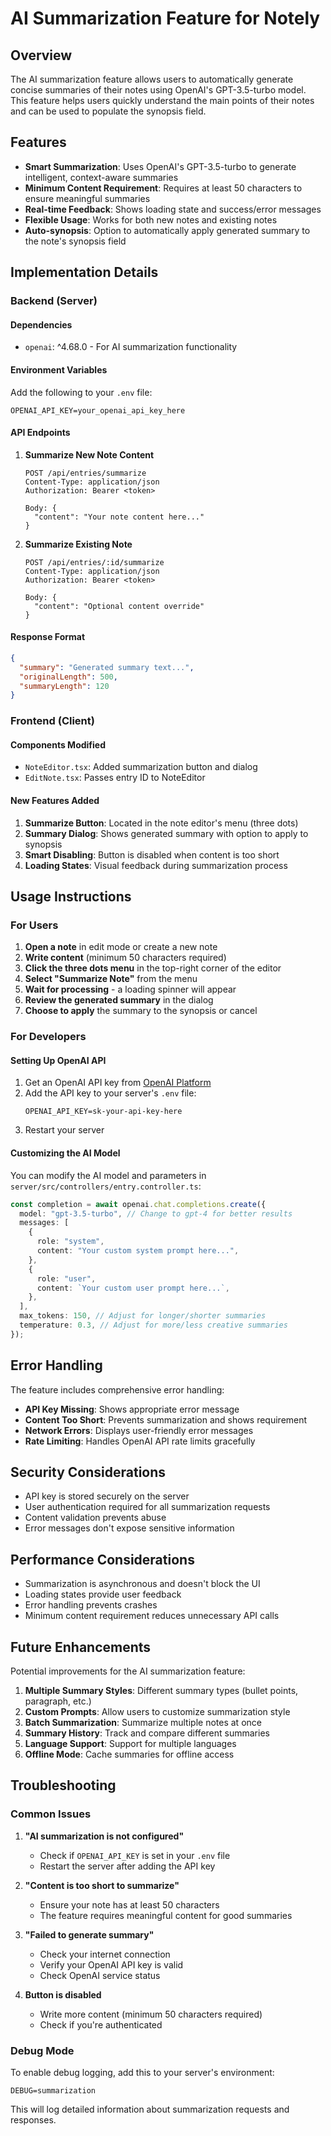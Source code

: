 # AI Summarization Feature for Notely

## Overview

The AI summarization feature allows users to automatically generate concise summaries of their notes using OpenAI's GPT-3.5-turbo model. This feature helps users quickly understand the main points of their notes and can be used to populate the synopsis field.

## Features

- **Smart Summarization**: Uses OpenAI's GPT-3.5-turbo to generate intelligent, context-aware summaries
- **Minimum Content Requirement**: Requires at least 50 characters to ensure meaningful summaries
- **Real-time Feedback**: Shows loading state and success/error messages
- **Flexible Usage**: Works for both new notes and existing notes
- **Auto-synopsis**: Option to automatically apply generated summary to the note's synopsis field

## Implementation Details

### Backend (Server)

#### Dependencies

- `openai`: ^4.68.0 - For AI summarization functionality

#### Environment Variables

Add the following to your `.env` file:

```env
OPENAI_API_KEY=your_openai_api_key_here
```

#### API Endpoints

1. **Summarize New Note Content**

   ```
   POST /api/entries/summarize
   Content-Type: application/json
   Authorization: Bearer <token>

   Body: {
     "content": "Your note content here..."
   }
   ```

2. **Summarize Existing Note**

   ```
   POST /api/entries/:id/summarize
   Content-Type: application/json
   Authorization: Bearer <token>

   Body: {
     "content": "Optional content override"
   }
   ```

#### Response Format

```json
{
  "summary": "Generated summary text...",
  "originalLength": 500,
  "summaryLength": 120
}
```

### Frontend (Client)

#### Components Modified

- `NoteEditor.tsx`: Added summarization button and dialog
- `EditNote.tsx`: Passes entry ID to NoteEditor

#### New Features Added

1. **Summarize Button**: Located in the note editor's menu (three dots)
2. **Summary Dialog**: Shows generated summary with option to apply to synopsis
3. **Smart Disabling**: Button is disabled when content is too short
4. **Loading States**: Visual feedback during summarization process

## Usage Instructions

### For Users

1. **Open a note** in edit mode or create a new note
2. **Write content** (minimum 50 characters required)
3. **Click the three dots menu** in the top-right corner of the editor
4. **Select "Summarize Note"** from the menu
5. **Wait for processing** - a loading spinner will appear
6. **Review the generated summary** in the dialog
7. **Choose to apply** the summary to the synopsis or cancel

### For Developers

#### Setting Up OpenAI API

1. Get an OpenAI API key from [OpenAI Platform](https://platform.openai.com/)
2. Add the API key to your server's `.env` file:
   ```env
   OPENAI_API_KEY=sk-your-api-key-here
   ```
3. Restart your server

#### Customizing the AI Model

You can modify the AI model and parameters in `server/src/controllers/entry.controller.ts`:

```typescript
const completion = await openai.chat.completions.create({
  model: "gpt-3.5-turbo", // Change to gpt-4 for better results
  messages: [
    {
      role: "system",
      content: "Your custom system prompt here...",
    },
    {
      role: "user",
      content: `Your custom user prompt here...`,
    },
  ],
  max_tokens: 150, // Adjust for longer/shorter summaries
  temperature: 0.3, // Adjust for more/less creative summaries
});
```

## Error Handling

The feature includes comprehensive error handling:

- **API Key Missing**: Shows appropriate error message
- **Content Too Short**: Prevents summarization and shows requirement
- **Network Errors**: Displays user-friendly error messages
- **Rate Limiting**: Handles OpenAI API rate limits gracefully

## Security Considerations

- API key is stored securely on the server
- User authentication required for all summarization requests
- Content validation prevents abuse
- Error messages don't expose sensitive information

## Performance Considerations

- Summarization is asynchronous and doesn't block the UI
- Loading states provide user feedback
- Error handling prevents crashes
- Minimum content requirement reduces unnecessary API calls

## Future Enhancements

Potential improvements for the AI summarization feature:

1. **Multiple Summary Styles**: Different summary types (bullet points, paragraph, etc.)
2. **Custom Prompts**: Allow users to customize summarization style
3. **Batch Summarization**: Summarize multiple notes at once
4. **Summary History**: Track and compare different summaries
5. **Language Support**: Support for multiple languages
6. **Offline Mode**: Cache summaries for offline access

## Troubleshooting

### Common Issues

1. **"AI summarization is not configured"**

   - Check if `OPENAI_API_KEY` is set in your `.env` file
   - Restart the server after adding the API key

2. **"Content is too short to summarize"**

   - Ensure your note has at least 50 characters
   - The feature requires meaningful content for good summaries

3. **"Failed to generate summary"**

   - Check your internet connection
   - Verify your OpenAI API key is valid
   - Check OpenAI service status

4. **Button is disabled**
   - Write more content (minimum 50 characters required)
   - Check if you're authenticated

### Debug Mode

To enable debug logging, add this to your server's environment:

```env
DEBUG=summarization
```

This will log detailed information about summarization requests and responses.

